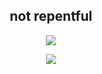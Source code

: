 <h2 align="center">not repentful</h2>

<p align="center">
  <img src="https://github-readme-stats.vercel.app/api/?username=r3p3nt&title_color=4F8CC9&text_color=9f9f9f&show_icons=true&bg_color=00000000&hide_border=true&icon_color=4F8CC9&hide_title=true&count_private=true" />
</p>

<a href="https://discord.com/users/308435226156072981">
  <p align="center">
    <img src="https://discord.c99.nl/widget/theme-4/308435226156072981.png" />
  </p>
